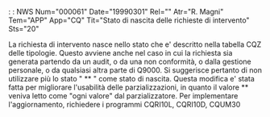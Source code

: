  :  : NWS Num="000061" Date="19990301" Rel="" Atr="R. Magni" Tem="APP" App="CQ" Tit="Stato di nascita delle richieste di intervento" Sts="20"

La richiesta di intervento nasce nello stato che e' descritto nella tabella CQZ delle tipologie.
Questo avviene anche nel caso in cui la richiesta sia generata partendo da un audit, o da una non conformità, o dalla gestione personale, o da qualsiasi altra parte di Q9000. Si suggerisce pertanto
di non utilizzare più lo stato " ** " come stato di nascita. Questa modifica e' stata fatta per migliorare l'usabilità delle parzializzazioni, in quanto il  valore **  veniva letto come "ogni valore" dal parzializzatore.
Per implementare l'aggiornamento, richiedere i programmi CQRI10L, CQRI10D, CQUM30 
